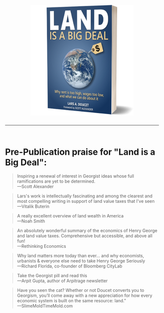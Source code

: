 <img src="content/images/softbook.png" style="max-width:67%; display:block; margin:auto;">
<br>
<hr>
<br>

<h1>Pre-Publication praise for "Land is a Big Deal":</h1>

<blockquote>
Inspiring a renewal of interest in Georgist ideas whose full ramifications are yet to be determined.
<footer>—Scott Alexander</footer>
</blockquote>

<blockquote>
Lars's work is intellectually fascinating and among the clearest and most compelling writing in support of land value taxes that I've seen
<footer>—Vitalik Buterin</footer>
</blockquote>

<blockquote>
A really excellent overview of land wealth in America
<footer>—Noah Smith</footer>
</blockquote>

<blockquote>
An absolutely wonderful summary of the economics of Henry George and land value taxes. Comprehensive but accessible, and above all fun!
<footer>—Rethinking Economics</footer>
</blockquote>

<blockquote>
Why land matters more today than ever… and why economists, urbanists & everyone else need to take Henry George Seriously
<footer>—Richard Florida, co-founder of Bloomberg CityLab</footer>
</blockquote>

<blockquote>
Take the Georgist pill and read this 
<footer>—Arpit Gupta, author of Arpitrage newsletter</footer>
</blockquote>

<blockquote>
Have you seen the cat? Whether or not Doucet converts you to Georgism, you’ll come away with a new appreciation for how every economic system is built on the same resource: land."
<footer>—SlimeMoldTimeMold.com</footer>
</blockquote>
